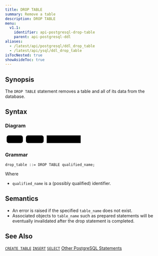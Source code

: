 ```yaml
---
title: DROP TABLE
summary: Remove a table
description: DROP TABLE
menu:
  v1.1:
    identifier: api-postgresql-drop-table
    parent: api-postgresql-ddl
aliases:
  - /latest/api/postgresql/ddl_drop_table
  - /latest/api/ysql/ddl_drop_table
isTocNested: true
showAsideToc: true
---
```


## Synopsis
The `DROP TABLE` statement removes a table and all of its data from the database.

## Syntax

### Diagram

<svg class="rrdiagram" version="1.1" xmlns:xlink="http://www.w3.org/1999/xlink" xmlns="http://www.w3.org/2000/svg" width="252" height="35" viewbox="0 0 252 35"><path class="connector" d="M0 22h5m53 0h10m58 0h10m111 0h5"/><rect class="literal" x="5" y="5" width="53" height="25" rx="7"/><text class="text" x="15" y="22">DROP</text><rect class="literal" x="68" y="5" width="58" height="25" rx="7"/><text class="text" x="78" y="22">TABLE</text><a xlink:href="../grammar_diagrams#qualified-name"><rect class="rule" x="136" y="5" width="111" height="25"/><text class="text" x="146" y="22">qualified_name</text></a></svg>

### Grammar
```
drop_table ::= DROP TABLE qualified_name;
```
Where

- `qualified_name` is a (possibly qualified) identifier.

## Semantics

 - An error is raised if the specified `table_name` does not exist.
 - Associated objects to `table_name` such as prepared statements will be eventually invalidated after the drop statement is completed.

## See Also

[`CREATE TABLE`](../ddl_create_table)
[`INSERT`](../dml_insert)
[`SELECT`](../dml_select)
[Other PostgreSQL Statements](..)
